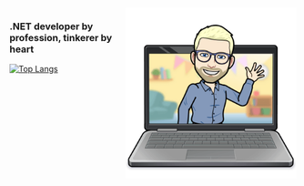 <img align="right" src="tormod.png" height=300>
  
### .NET developer by profession, tinkerer by heart

[![Top Langs](https://github-readme-stats.vercel.app/api/top-langs/?username=tormodfj&layout=compact&theme=nord)](https://github.com/anuraghazra/github-readme-stats)
